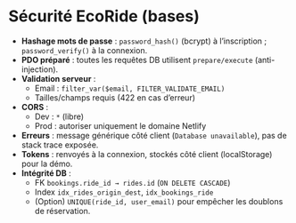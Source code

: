 # Sécurité EcoRide (bases)

- **Hashage mots de passe** : `password_hash()` (bcrypt) à l’inscription ; `password_verify()` à la connexion.
- **PDO préparé** : toutes les requêtes DB utilisent `prepare/execute` (anti-injection).
- **Validation serveur** :
  - Email : `filter_var($email, FILTER_VALIDATE_EMAIL)`
  - Tailles/champs requis (422 en cas d’erreur)
- **CORS** :
  - Dev : `*` (libre)
  - Prod : autoriser uniquement le domaine Netlify
- **Erreurs** : message générique côté client (`Database unavailable`), pas de stack trace exposée.
- **Tokens** : renvoyés à la connexion, stockés côté client (localStorage) pour la démo.
- **Intégrité DB** :
  - FK `bookings.ride_id → rides.id` (`ON DELETE CASCADE`)
  - Index `idx_rides_origin_dest`, `idx_bookings_ride`
  - (Option) `UNIQUE(ride_id, user_email)` pour empêcher les doublons de réservation.
